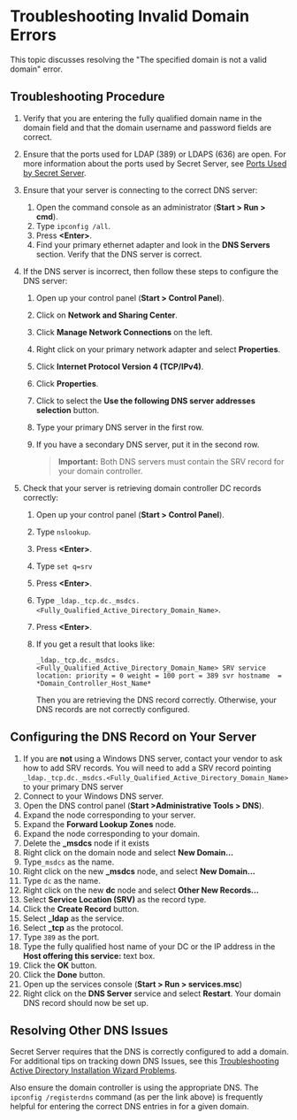 [title]: # (Troubleshooting)
[tags]: # (troubleshooting, workaround)
[priority]: # (1000)

# Troubleshooting Invalid Domain Errors

This topic discusses resolving the "The specified domain is not a valid domain" error.

## Troubleshooting Procedure

1. Verify that you are entering the fully qualified domain name in the domain field and that the domain username and password fields are correct. 

1. Ensure that the ports used for LDAP (389) or LDAPS (636) are open. For more information about the ports used by Secret Server, see [Ports Used by Secret Server](../../networking/secret-server-ports/index.md).

1. Ensure that your server is connecting to the correct DNS server: 
   1. Open the command console as an administrator (**Start \> Run \> cmd**).
   1. Type `ipconfig /all`.
   1. Press **\<Enter\>**.
   1. Find your primary ethernet adapter and look in the **DNS Servers** section. Verify that the DNS server is correct.

1. If the DNS server is incorrect, then follow these steps to configure the DNS server: 
   1. Open up your control panel (**Start \> Control Panel**).

   1. Click on **Network and Sharing Center**.

   1. Click **Manage Network Connections** on the left.

   1. Right click on your primary network adapter and select **Properties**.

   1. Click **Internet Protocol Version 4 (TCP/IPv4)**.

   1. Click **Properties**.

   1. Click to select the **Use the following DNS server addresses selection** button.

   1. Type your primary DNS server in the first row.

   1. If you have a secondary DNS server, put it in the second row. 

      > **Important:** Both DNS servers must contain the SRV record for your domain controller.

4. Check that your server is retrieving domain controller DC records correctly:

   1. Open up your control panel (**Start \> Control Panel**).

   1. Type `nslookup`.

   1. Press **\<Enter\>**.

   1. Type `set q=srv`

   1. Press **\<Enter\>**.

   1. Type `_ldap._tcp.dc._msdcs.<Fully_Qualified_Active_Directory_Domain_Name>`.

   1. Press **\<Enter\>**.

   1. If you get a result that looks like:

      `_ldap._tcp.dc._msdcs.<Fully_Qualified_Active_Directory_Domain_Name> SRV service location:
        priority = 0
        weight = 100
        port = 389
        svr hostname  = *Domain_Controller_Host_Name*`

      Then you are retrieving the DNS record correctly. Otherwise, your DNS records are not correctly configured.

## Configuring the DNS Record on Your Server


1. If you are **not** using a Windows DNS server, contact your vendor to ask how to add SRV records. You will need to add a SRV record pointing `_ldap._tcp.dc._msdcs.<Fully_Qualified_Active_Directory_Domain_Name>` to your primary DNS server
1. Connect to your Windows DNS server.
1. Open the DNS control panel (**Start \>Administrative Tools \> DNS**).
1. Expand the node corresponding to your server.
1. Expand the **Forward Lookup Zones** node.
1. Expand the node corresponding to your domain.
1. Delete the **\_msdcs** node if it exists
1. Right click on the domain node and select **New Domain...**
1. Type`_msdcs` as the name.
1. Right click on the new **\_msdcs** node, and select **New Domain...**
1. Type `dc` as the name.
1. Right click on the new **dc** node and select **Other New Records...**
1. Select **Service Location (SRV)** as the record type.
1. Click the **Create Record** button.
1. Select **\_ldap** as the service.
1. Select **\_tcp** as the protocol.
1. Type `389` as the port.
1. Type the fully qualified host name of your DC or the IP address in the **Host offering this service:** text box.
1. Click the **OK** button.
1. Click the **Done** button.
1. Open up the services console (**Start \> Run \> services.msc**)
1. Right click on the **DNS Server** service and select **Restart**. Your domain DNS record should now be set up.

## Resolving Other DNS Issues

Secret Server requires that the DNS is correctly configured to add a domain. For additional tips on tracking down DNS Issues, see this [Troubleshooting Active Directory Installation Wizard Problems](http://technet.microsoft.com/en-us/library/bb727058.aspx).

Also ensure the domain controller is using the appropriate DNS. The `ipconfig /registerdns` command (as per the link above) is frequently helpful for entering the correct DNS entries in for a given domain.

 